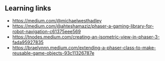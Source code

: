 

## Learning links
- https://medium.com/@michaelwesthadley
- https://medium.com/@ahteshamaziz/phaser-a-gaming-library-for-robot-navigation-c61375eee569
- https://tnodes.medium.com/creating-an-isometric-view-in-phaser-3-fada95927835
- https://braelynnn.medium.com/extending-a-phaser-class-to-make-reusable-game-objects-93c11326787e





